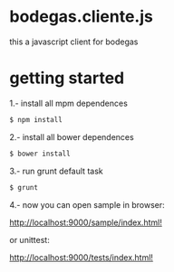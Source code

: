 bodegas.cliente.js
==================

this a javascript client for bodegas


# getting started

1.- install all mpm dependences

```sh
$ npm install
```

2.- install all bower dependences

```sh
$ bower install
```

3.- run grunt default task

```sh
$ grunt
```

4.- now you can open sample in browser:

[http://localhost:9000/sample/index.html!](http://localhost:9000/sample/index.html)

or unittest:

[http://localhost:9000/tests/index.html!](http://localhost:9000/tests/index.html?coverage)
